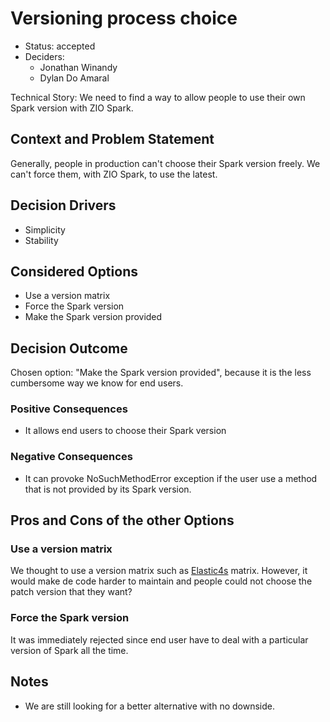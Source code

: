 # Versioning process choice

* Status: accepted
* Deciders:
    * Jonathan Winandy
    * Dylan Do Amaral

Technical Story: We need to find a way to allow people to use their own Spark version with ZIO Spark.

## Context and Problem Statement

Generally, people in production can't choose their Spark version freely. We can't force them, with ZIO Spark, to use
the latest.

## Decision Drivers

* Simplicity
* Stability

## Considered Options

* Use a version matrix
* Force the Spark version
* Make the Spark version provided

## Decision Outcome

Chosen option: "Make the Spark version provided", because it is the less cumbersome way we know for end users.

### Positive Consequences

* It allows end users to choose their Spark version

### Negative Consequences

* It can provoke NoSuchMethodError exception if the user use a method that is not provided by its Spark version.

## Pros and Cons of the other Options

### Use a version matrix

We thought to use a version matrix such as [Elastic4s](https://github.com/sksamuel/elastic4s#release) matrix. However,
it would make de code harder to maintain and people could not choose the patch version that they want?

### Force the Spark version

It was immediately rejected since end user have to deal with a particular version of Spark all the time.

## Notes

* We are still looking for a better alternative with no downside.